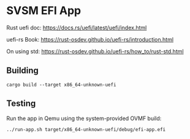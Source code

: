 # SVSM EFI App

Rust uefi doc: https://docs.rs/uefi/latest/uefi/index.html

uefi-rs Book: https://rust-osdev.github.io/uefi-rs/introduction.html

On using std: https://rust-osdev.github.io/uefi-rs/how_to/rust-std.html

## Building
```
cargo build --target x86_64-unknown-uefi
```

## Testing

Run the app in Qemu using the system-provided OVMF build:

```
../run-app.sh target/x86_64-unknown-uefi/debug/efi-app.efi
```
